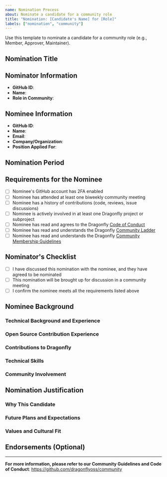 ```yaml
---
name: Nomination Process
about: Nominate a candidate for a community role
title: "Nomination: [Candidate's Name] for [Role]"
labels: ["nomination", "community"]
---
```


Use this template to nominate a candidate for a community role (e.g., Member, Approver, Maintainer).

<!-- Placeholder: Provide any additional context or description about this nomination. -->

## Nomination Title
<!-- e.g.: Member/Approver/Maintainer Nomination for @username -->

## Nominator Information

- **GitHub ID**: <!-- Your GitHub username -->
- **Name**: <!-- Your full name -->
- **Role in Community**: <!-- Your current role (Member/Approver/Maintainer) -->

## Nominee Information

- **GitHub ID**: <!-- Nominee's GitHub username -->
- **Name**: <!-- Nominee's full name -->
- **Email**: <!-- Nominee's email address -->
- **Company/Organization**: <!-- Nominee's current organization -->
- **Position Applied For**: <!-- Member / Approver / Maintainer -->

## Nomination Period
<!-- e.g.: 2025-07-01 to 2025-07-07 (must be open for 7 days) -->

## Requirements for the Nominee

- [ ] Nominee's GitHub account has 2FA enabled
- [ ] Nominee has attended at least one biweekly community meeting
- [ ] Nominee has a history of contributions (code, reviews, issue discussions)
- [ ] Nominee is actively involved in at least one Dragonfly project or subproject
- [ ] Nominee has read and agrees to the Dragonfly [Code of Conduct](https://github.com/dragonflyoss/community/blob/master/CODE_OF_CONDUCT.md)
- [ ] Nominee has read and understands the Dragonfly [Community Ladder](https://github.com/dragonflyoss/community/blob/master/COMMUNITY_LADDER.md)
- [ ] Nominee has read and understands the Dragonfly [Community Membership Guidelines](https://github.com/dragonflyoss/community/blob/master/COMMUNITY_MEMBERSHIP.md)

## Nominator's Checklist

- [ ] I have discussed this nomination with the nominee, and they have agreed to be nominated
- [ ] This nomination will be brought up for discussion in a community meeting
- [ ] I confirm the nominee meets all the requirements listed above

## Nominee Background

### Technical Background and Experience
<!-- Please briefly describe the nominee's technical background and professional experience -->

### Open Source Contribution Experience
<!-- Describe the nominee's most significant open source contributions and roles they have taken -->

### Contributions to Dragonfly
<!-- List the nominee's contributions to Dragonfly (PRs, issues, documentation, bug fixes, etc.) with specific links -->

### Technical Skills
<!-- Describe the nominee's strongest technology stack and expertise -->

### Community Involvement
<!-- Describe the nominee's experience in community management, collaboration, or governance -->

## Nomination Justification

### Why This Candidate
<!-- Explain why this candidate is being nominated and what makes them a good fit for the role -->

### Future Plans and Expectations
<!-- Outline the nominee's plans and goals for the community if accepted -->

### Values and Cultural Fit
<!-- Describe how the nominee aligns with the community's values of inclusiveness, collaboration, and open source principles -->

## Endorsements (Optional)
<!-- List any maintainers who endorse this nomination -->

---

**For more information, please refer to our Community Guidelines and Code of Conduct**: <https://github.com/dragonflyoss/community>
